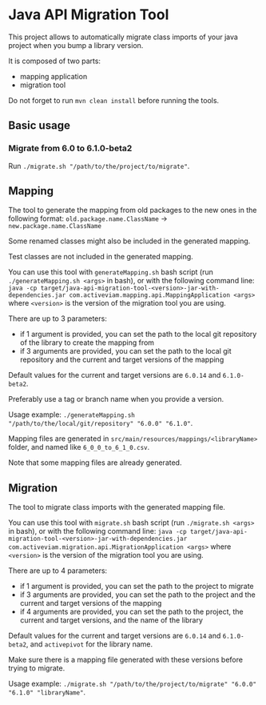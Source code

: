 # Java API Migration Tool

This project allows to automatically migrate class imports of your java project when you bump a library version.

It is composed of two parts:
 - mapping application
 - migration tool

Do not forget to run `mvn clean install` before running the tools.

## Basic usage

### Migrate from 6.0 to 6.1.0-beta2

Run `./migrate.sh "/path/to/the/project/to/migrate"`.

## Mapping

The tool to generate the mapping from old packages to the new ones in the following format:
`old.package.name.ClassName` -> `new.package.name.ClassName`

Some renamed classes might also be included in the generated mapping.

Test classes are not included in the generated mapping.

You can use this tool with `generateMapping.sh` bash script (run `./generateMapping.sh <args>` in bash), or with the following command line:
`java -cp target/java-api-migration-tool-<version>-jar-with-dependencies.jar com.activeviam.mapping.api.MappingApplication <args>`
where `<version>` is the version of the migration tool you are using.

There are up to 3 parameters:
 - if 1 argument is provided, you can set the path to the local git repository of the library to create the mapping from
 - if 3 arguments are provided, you can set the path to the local git repository and the current and target versions of the mapping

Default values for the current and target versions are `6.0.14` and `6.1.0-beta2`.

Preferably use a tag or branch name when you provide a version.

Usage example: `./generateMapping.sh "/path/to/the/local/git/repository" "6.0.0" "6.1.0"`.

Mapping files are generated in `src/main/resources/mappings/<libraryName>` folder, and named like `6_0_0_to_6_1_0.csv`.

Note that some mapping files are already generated.

## Migration

The tool to migrate class imports with the generated mapping file.

You can use this tool with `migrate.sh` bash script (run `./migrate.sh <args>` in  bash), or with the following command line:
`java -cp target/java-api-migration-tool-<version>-jar-with-dependencies.jar com.activeviam.migration.api.MigrationApplication <args>`
where `<version>` is the version of the migration tool you are using.

There are up to 4 parameters:
 - if 1 argument is provided, you can set the path to the project to migrate
 - if 3 arguments are provided, you can set the path to the project and the current and target versions of the mapping
 - if 4 arguments are provided, you can set the path to the project, the current and target versions, and the name of the library

Default values for the current and target versions are `6.0.14` and `6.1.0-beta2`, and `activepivot` for the library name.

Make sure there is a mapping file generated with these versions before trying to migrate.

Usage example: `./migrate.sh "/path/to/the/project/to/migrate" "6.0.0" "6.1.0" "libraryName"`.
